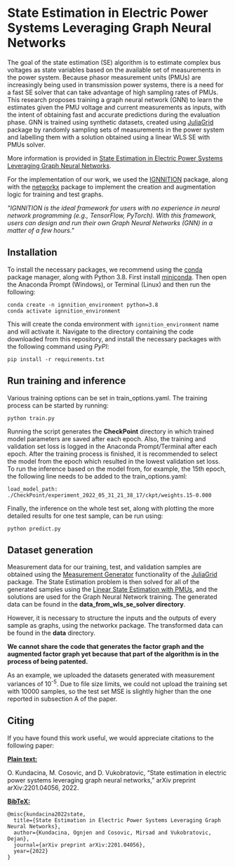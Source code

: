 # State Estimation in Electric Power Systems Leveraging Graph Neural Networks

The goal of the state estimation (SE) algorithm is to estimate complex bus voltages as state variables based on the available set of measurements in the power system. Because phasor measurement units (PMUs) are increasingly being used in transmission power systems, there is a need for a fast SE solver that can take advantage of high sampling rates of PMUs. This research proposes training a graph neural network (GNN) to learn the estimates given the PMU voltage and current measurements as inputs, with the intent of obtaining fast and accurate predictions during the evaluation phase. GNN is trained using synthetic datasets, created using [JuliaGrid](https://github.com/mcosovic/JuliaGrid.jl) package by randomly sampling sets of measurements in the power system and labelling them with a solution obtained using a linear WLS SE with PMUs solver.

More information is provided in [State Estimation in Electric Power Systems Leveraging Graph Neural Networks](https://arxiv.org/abs/2201.04056).

For the implementation of our work, we used the [IGNNITION](https://ignnition.org/) package, along with the [networkx](https://networkx.org/) package to implement the creation and augmentation logic for training and test graphs.

*"IGNNITION is the ideal framework for users with no experience in neural network programming (e.g., TensorFlow, PyTorch). With this framework, users can design and run their own Graph Neural Networks (GNN) in a matter of a few hours."*

## Installation
To install the necessary packages, we recommend using the [conda](https://conda.io) package manager, along with Python 3.8. First install 
[miniconda](https://docs.conda.io/en/latest/miniconda.html). Then open the Anaconda Prompt (Windows), or Terminal (Linux) and then run the following:

```
conda create -n ignnition_environment python=3.8
conda activate ignnition_environment
```

This will create the conda environment with `ignnition_environment` name and will activate it. Navigate to the directory containing the code downloaded from this repository, and install the necessary packages with the following command using *PyPI*:

```
pip install -r requirements.txt
```

## Run training and inference
Various training options can be set in train_options.yaml. The training process can be started by running:
```
python train.py
```
Running the script generates the **CheckPoint** directory in which trained model parameters are saved after each epoch. Also, the training and validation set loss is logged in the Anaconda Prompt/Terminal after each epoch. After the training process is finished, it is recommended to select the model from the epoch which resulted in the lowest validation set loss. To run the inference based on the model from, for example, the 15th epoch, the following line needs to be added to the train_options.yaml:
```
load_model_path: ./CheckPoint/experiment_2022_05_31_21_38_17/ckpt/weights.15-0.000
```
Finally, the inference on the whole test set, along with plotting the more detailed results for one test sample, can be run using:
```
python predict.py
```

## Dataset generation
Measurement data for our training, test, and validation samples are obtained using the [Measurement Generator](https://mcosovic.github.io/JuliaGrid.jl/stable/man/generator/) functionality of the [JuliaGrid](https://github.com/mcosovic/JuliaGrid.jl) package. The State Estimation problem is then solved for all of the generated samples using the [Linear State Estimation with PMUs](https://mcosovic.github.io/JuliaGrid.jl/stable/man/tbestimate/#linearpmuse), and the solutions are used for the Graph Neural Network training. The generated data can be found in the **data_from_wls_se_solver directory**.

However, it is necessary  to structure the inputs and the outputs of every sample as graphs, using the networkx package. The transformed data can be found in the **data** directory. 

**We cannot share the code that generates the factor graph and the augmented factor graph yet because that part of the algorithm is in the process of being patented.**

As an example, we uploaded the datasets generated with measurement variances of 10<sup>-5</sup>. Due to file size limits, we could not upload the training set with 10000 samples, so the test set MSE is slightly higher than the one reported in subsection A of the paper.

## Citing
If you have found this work useful, we would appreciate citations to the following paper:

**<u>Plain text:</u>**

O. Kundacina, M. Cosovic, and D. Vukobratovic, “State estimation in electric power systems leveraging graph neural networks,” arXiv preprint arXiv:2201.04056, 2022.

**<u>BibTeX:</u>**
```
@misc{kundacina2022state,
  title={State Estimation in Electric Power Systems Leveraging Graph Neural Networks},
  author={Kundacina, Ognjen and Cosovic, Mirsad and Vukobratovic, Dejan},
  journal={arXiv preprint arXiv:2201.04056},
  year={2022}
}

```
